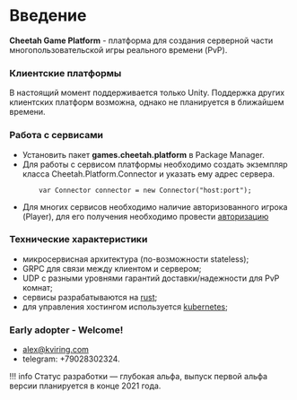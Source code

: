 # Введение

**Cheetah Game Platform** - платформа для создания серверной части многопользовательской игры реального времени (PvP).

### Клиентские платформы

В настоящий момент поддерживается только Unity. Поддержка других клиентских платформ возможна, однако не планируется в
ближайшем времени.

### Работа с сервисами

- Установить пакет **games.cheetah.platform** в Package Manager.
- Для работы с сервисом платформы необходимо создать экземпляр класса Cheetah.Platform.Connector и указать ему адрес
  сервера.
    ```shell
        var Connector connector = new Connector("host:port");
    ```
- Для многих сервисов необходимо наличие авторизованного игрока (Player), для его получения необходимо провести
  [авторизацию](components/authentication/index.md)

### Технические характеристики

- микросервисная архитектура (по-возможности stateless);
- GRPC для связи между клиентом и сервером;
- UDP с разными уровнями гарантий доставки/надежности для PvP комнат;
- сервисы разрабатываются на [rust](https://www.rust-lang.org);
- для управления хостингом используется [kubernetes](http://kubernetes.io);

### Early adopter - Welcome!

- alex@kviring.com
- telegram: +79028302324.

!!! info Статус разработки — глубокая альфа, выпуск первой альфа версии планируется в конце 2021 года.









